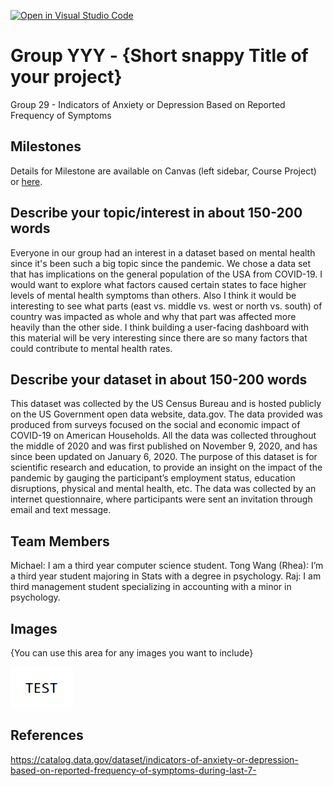 [![Open in Visual Studio Code](https://classroom.github.com/assets/open-in-vscode-f059dc9a6f8d3a56e377f745f24479a46679e63a5d9fe6f495e02850cd0d8118.svg)](https://classroom.github.com/online_ide?assignment_repo_id=5877033&assignment_repo_type=AssignmentRepo)
# Group YYY - {Short snappy Title of your project}

Group 29 - Indicators of Anxiety or Depression Based on Reported Frequency of Symptoms 

## Milestones

Details for Milestone are available on Canvas (left sidebar, Course Project) or [here](https://firas.moosvi.com/courses/data301/project/milestone01.html).

## Describe your topic/interest in about 150-200 words

Everyone in our group had an interest in a dataset based on mental health since it's been such a big topic since the pandemic. We chose a data set that has implications on the general population of the USA from COVID-19. I would want to explore what factors caused certain states to face higher levels of mental health symptoms than others. Also I think it would be interesting to see what parts (east vs. middle vs. west or north vs. south) of country was impacted as whole and why that part was affected more heavily than the other side. I think building a user-facing dashboard with this material will be very interesting since there are so many factors that could contribute to mental health rates. 

## Describe your dataset in about 150-200 words

This dataset was collected by the US Census Bureau and is hosted publicly on the US Government open data website, data.gov. The data provided was produced from surveys focused on the social and economic impact of COVID-19 on American Households. All the data was collected throughout the middle of 2020 and was first published on November 9, 2020, and has since been updated on January 6, 2020. The purpose of this dataset is for scientific research and education, to provide an insight on the impact of the pandemic by gauging the participant’s employment status, education disruptions, physical and mental health, etc. The data was collected by an internet questionnaire, where participants were sent an invitation through email and text message.

## Team Members

Michael: I am a third year computer science student.
Tong Wang (Rhea): I’m a third year student majoring in Stats with a degree in psychology.
Raj: I am third management student specializing in accounting with a minor in psychology.

## Images

{You can use this area for any images you want to include}

<img src ="images/test.png" width="100px">

## References

https://catalog.data.gov/dataset/indicators-of-anxiety-or-depression-based-on-reported-frequency-of-symptoms-during-last-7-





